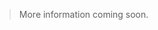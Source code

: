 <webui-data data-page-title="About {APP_NAME}" data-page-subtitle=""></webui-data>

> More information coming soon.

<webui-content src="https://cdn.myfi.ws/d/en-US/about-stoic-dreams.md">
